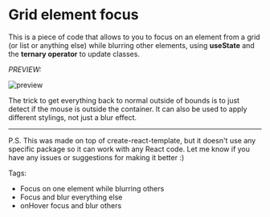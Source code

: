 # Grid element focus

This is a piece of code that allows to you to focus on an element from a grid (or list or anything else) while blurring other elements, using **useState** and the **ternary operator** to update classes.

*PREVIEW:*


![preview](https://res.cloudinary.com/aw0696/image/upload/v1653419500/Preview.gif)


The trick to get everything back to normal outside of bounds
is to just detect if the mouse is outside the container.
It can also be used to apply different stylings, not just
a blur effect.

--------

P.S. This was made on top of create-react-template, but it doesn't use any specific package so it can work with any React code.
Let me know if you have any issues or suggestions for making it better :)


Tags:
- Focus on one element while blurring others
- Focus and blur everything else
- onHover focus and blur others
